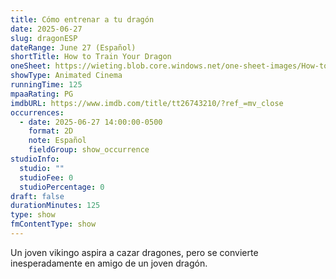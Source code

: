 ```yaml
---
title: Cómo entrenar a tu dragón
date: 2025-06-27
slug: dragonESP
dateRange: June 27 (Español)
shortTitle: How to Train Your Dragon
oneSheet: https://wieting.blob.core.windows.net/one-sheet-images/How-to-Train-Your-Dragon.png
showType: Animated Cinema
runningTime: 125
mpaaRating: PG
imdbURL: https://www.imdb.com/title/tt26743210/?ref_=mv_close
occurrences:
  - date: 2025-06-27 14:00:00-0500
    format: 2D
    note: Español
    fieldGroup: show_occurrence
studioInfo:
  studio: ""
  studioFee: 0
  studioPercentage: 0
draft: false
durationMinutes: 125
type: show
fmContentType: show
---
```

Un joven vikingo aspira a cazar dragones, pero se convierte inesperadamente en amigo de un joven dragón.